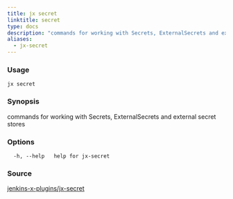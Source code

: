 ```yaml
---
title: jx secret
linktitle: secret
type: docs
description: "commands for working with Secrets, ExternalSecrets and external secret stores"
aliases:
  - jx-secret
---
```


### Usage

```
jx secret
```

### Synopsis

commands for working with Secrets, ExternalSecrets and external secret stores

### Options

```
  -h, --help   help for jx-secret
```



### Source

[jenkins-x-plugins/jx-secret](https://github.com/jenkins-x-plugins/jx-secret)
